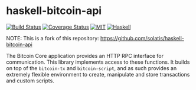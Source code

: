 haskell-bitcoin-api
===================

[![Build Status](https://travis-ci.org/solatis/haskell-bitcoin-api.png?branch=master)](https://travis-ci.org/solatis/haskell-bitcoin-api)
[![Coverage Status](https://coveralls.io/repos/solatis/haskell-bitcoin-api/badge.svg?branch=master)](https://coveralls.io/r/solatis/haskell-bitcoin-api?branch=master)
[![MIT](http://b.repl.ca/v1/license-MIT-blue.png)](http://en.wikipedia.org/wiki/MIT_License)
[![Haskell](http://b.repl.ca/v1/language-haskell-lightgrey.png)](http://haskell.org)

NOTE: This is a fork of this repository: https://github.com/solatis/haskell-bitcoin-api

The Bitcoin Core application provides an HTTP RPC interface for communication.
This library implements access to these functions. It builds on top of the
`bitcoin-tx` and `bitcoin-script`, and as such provides an extremely flexible
environment to create, manipulate and store transactions and custom scripts.
